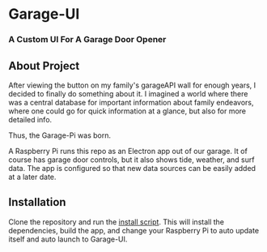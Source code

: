 # Garage-UI

### A Custom UI For A Garage Door Opener

## About Project

After viewing the button on my family's garageAPI wall for enough years, I decided to finally do something about it. I 
imagined a world where there was a central database for important information about family endeavors, where one could go
for quick information at a glance, but also for more detailed info.

Thus, the Garage-Pi was born.

A Raspberry Pi runs this repo as an Electron app out of our garage. It of course has garage door controls, but it also 
shows tide, weather, and surf data. The app is configured so that new data sources can be easily added at a later date.

## Installation

Clone the repository and run the [install script](install.sh). This will install the dependencies, build the app, and change 
your Raspberry Pi to auto update itself and auto launch to Garage-UI.